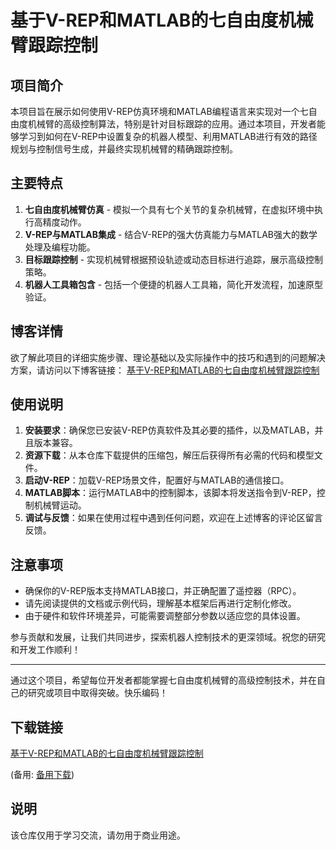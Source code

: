 # 基于V-REP和MATLAB的七自由度机械臂跟踪控制

## 项目简介

本项目旨在展示如何使用V-REP仿真环境和MATLAB编程语言来实现对一个七自由度机械臂的高级控制算法，特别是针对目标跟踪的应用。通过本项目，开发者能够学习到如何在V-REP中设置复杂的机器人模型、利用MATLAB进行有效的路径规划与控制信号生成，并最终实现机械臂的精确跟踪控制。

## 主要特点

1. **七自由度机械臂仿真** - 模拟一个具有七个关节的复杂机械臂，在虚拟环境中执行高精度动作。
2. **V-REP与MATLAB集成** - 结合V-REP的强大仿真能力与MATLAB强大的数学处理及编程功能。
3. **目标跟踪控制** - 实现机械臂根据预设轨迹或动态目标进行追踪，展示高级控制策略。
4. **机器人工具箱包含** - 包括一个便捷的机器人工具箱，简化开发流程，加速原型验证。

## 博客详情

欲了解此项目的详细实施步骤、理论基础以及实际操作中的技巧和遇到的问题解决方案，请访问以下博客链接：
[基于V-REP和MATLAB的七自由度机械臂跟踪控制](https://blog.csdn.net/qq_33243369/article/details/92422980)

## 使用说明

1. **安装要求**：确保您已安装V-REP仿真软件及其必要的插件，以及MATLAB，并且版本兼容。
2. **资源下载**：从本仓库下载提供的压缩包，解压后获得所有必需的代码和模型文件。
3. **启动V-REP**：加载V-REP场景文件，配置好与MATLAB的通信接口。
4. **MATLAB脚本**：运行MATLAB中的控制脚本，该脚本将发送指令到V-REP，控制机械臂运动。
5. **调试与反馈**：如果在使用过程中遇到任何问题，欢迎在上述博客的评论区留言反馈。

## 注意事项

- 确保你的V-REP版本支持MATLAB接口，并正确配置了遥控器（RPC）。
- 请先阅读提供的文档或示例代码，理解基本框架后再进行定制化修改。
- 由于硬件和软件环境差异，可能需要调整部分参数以适应您的具体设置。

参与贡献和发展，让我们共同进步，探索机器人控制技术的更深领域。祝您的研究和开发工作顺利！

---

通过这个项目，希望每位开发者都能掌握七自由度机械臂的高级控制技术，并在自己的研究或项目中取得突破。快乐编码！

## 下载链接
[基于V-REP和MATLAB的七自由度机械臂跟踪控制](https://pan.quark.cn/s/ab613aa529a4) 

(备用: [备用下载](https://pan.baidu.com/s/1SKKOpUO38ODxWJoyacndxA?pwd=1234))

## 说明

该仓库仅用于学习交流，请勿用于商业用途。
